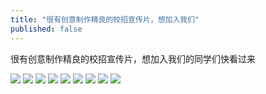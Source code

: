 ```yaml
---
title: "很有创意制作精良的校招宣传片，想加入我们"
published: false
---
```

很有创意制作精良的校招宣传片，想加入我们的同学们快看过来

![](./1.jpg)
![](./2.jpg)
![](./3.jpg)
![](./4.jpg)
![](./5.jpg)
![](./6.jpg)
![](./7.jpg)
![](./8.jpg)
![](./9.jpg)
